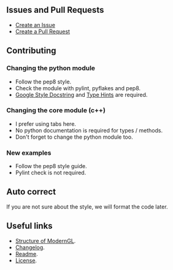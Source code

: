 ## Issues and Pull Requests

- [Create an Issue](#)
- [Create a Pull Request](#)

## Contributing

### Changing the python module

- Follow the pep8 style.
- Check the module with pylint, pyflakes and pep8.
- [Google Style Docstring](http://sphinxcontrib-napoleon.readthedocs.io/en/latest/example_google.html) and [Type Hints](https://www.python.org/dev/peps/pep-0484/) are required.

### Changing the core module (c++)

- I prefer using tabs here.
- No python documentation is required for types / methods.
- Don't forget to change the python module too.

### New examples

- Follow the pep8 style guide.
- Pylint check is not required.

## Auto correct

If you are not sure about the style, we will format the code later.

## Useful links

- [Structure of ModernGL](#).
- [Changelog](#).
- [Readme](#).
- [License](#).
